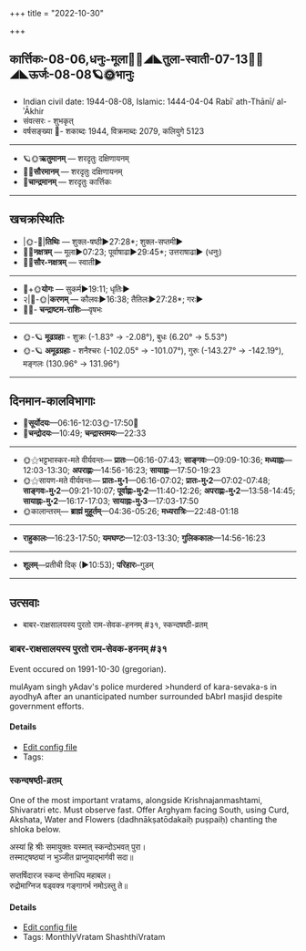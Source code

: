 +++
title = "2022-10-30"

+++
## कार्त्तिकः-08-06,धनुः-मूला🌛🌌◢◣तुला-स्वाती-07-13🌌🌞◢◣ऊर्जः-08-08🪐🌞भानुः
- Indian civil date: 1944-08-08, Islamic: 1444-04-04 Rabīʿ ath-Thānī/ al-ʾĀkhir
- संवत्सरः - शुभकृत्
- वर्षसङ्ख्या 🌛- शकाब्दः 1944, विक्रमाब्दः 2079, कलियुगे 5123
___________________
- 🪐🌞**ऋतुमानम्** — शरदृतुः दक्षिणायनम्
- 🌌🌞**सौरमानम्** — शरदृतुः दक्षिणायनम्
- 🌛**चान्द्रमानम्** — शरदृतुः कार्त्तिकः
___________________


## खचक्रस्थितिः
- |🌞-🌛|**तिथिः** — शुक्ल-षष्ठी►27:28*; शुक्ल-सप्तमी►  
- 🌌🌛**नक्षत्रम्** — मूला►07:23; पूर्वाषाढा►29:45*; उत्तराषाढा► (धनुः)  
- 🌌🌞**सौर-नक्षत्रम्** — स्वाती►  
___________________
- 🌛+🌞**योगः** — सुकर्म►19:11; धृतिः►  
- २|🌛-🌞|**करणम्** — कौलवः►16:38; तैतिलः►27:28*; गरः►  
- 🌌🌛- **चन्द्राष्टम-राशिः**—वृषभः  
___________________
- 🌞-🪐 **मूढग्रहाः** - शुक्रः (-1.83° → -2.08°), बुधः (6.20° → 5.53°)
- 🌞-🪐 **अमूढग्रहाः** - शनैश्चरः (-102.05° → -101.07°), गुरुः (-143.27° → -142.19°), मङ्गलः (130.96° → 131.96°)
___________________


## दिनमान-कालविभागाः
- 🌅**सूर्योदयः**—06:16-12:03🌞️-17:50🌇  
- 🌛**चन्द्रोदयः**—10:49; **चन्द्रास्तमयः**—22:33  
___________________
- 🌞⚝भट्टभास्कर-मते वीर्यवन्तः— **प्रातः**—06:16-07:43; **साङ्गवः**—09:09-10:36; **मध्याह्नः**—12:03-13:30; **अपराह्णः**—14:56-16:23; **सायाह्नः**—17:50-19:23  
- 🌞⚝सायण-मते वीर्यवन्तः— **प्रातः-मु॰1**—06:16-07:02; **प्रातः-मु॰2**—07:02-07:48; **साङ्गवः-मु॰2**—09:21-10:07; **पूर्वाह्णः-मु॰2**—11:40-12:26; **अपराह्णः-मु॰2**—13:58-14:45; **सायाह्नः-मु॰2**—16:17-17:03; **सायाह्नः-मु॰3**—17:03-17:50  
- 🌞कालान्तरम्— **ब्राह्मं मुहूर्तम्**—04:36-05:26; **मध्यरात्रिः**—22:48-01:18  
___________________
- **राहुकालः**—16:23-17:50; **यमघण्टः**—12:03-13:30; **गुलिककालः**—14:56-16:23  
___________________
- **शूलम्**—प्रतीची दिक् (►10:53); **परिहारः**–गुडम्  
___________________

## उत्सवाः
- बाबर-राक्षसालयस्य पुरतो राम-सेवक-हननम् #३१, स्कन्दषष्ठी-व्रतम्
### बाबर-राक्षसालयस्य पुरतो राम-सेवक-हननम् #३१

Event occured on 1991-10-30 (gregorian). 

mulAyam singh yAdav's police murdered >hunderd of kara-sevaka-s in ayodhyA after an unanticipated number surrounded bAbrI masjid despite government efforts.

#### Details
- [Edit config file](https://github.com/jyotisham/adyatithi/blob/master/mahApuruSha/xatra-later/gregorian/day/10/30/bAbara-rAkSasAlayasya_purato_rAma-sevaka-hananam.toml)
- Tags: 


### स्कन्दषष्ठी-व्रतम्



One of the most important vratams, alongside Krishnajanmashtami, Shivaratri etc. Must observe fast. Offer Arghyam facing South, using Curd, Akshata, Water and Flowers (dadhnākṣatōdakaiḥ puṣpaiḥ) chanting the shloka below.

अस्यां हि श्रीः समायुक्तः यस्मात् स्कन्दोऽभवत् पुरा।  
तस्माट्षष्ठ्यां न भुञ्जीत प्राप्नुयाद्भार्गवी सदा॥  
  
सप्तर्षिदारज स्कन्द सेनाधिप महाबल।  
रुद्रोमाग्निज षड्वक्त्र गङ्गागर्भ नमोऽस्तु ते॥



#### Details
- [Edit config file](https://github.com/jyotisham/adyatithi/blob/master/devatA/kaumAra/description_only/skandaSaSThI-vratam.toml)
- Tags: MonthlyVratam ShashthiVratam


